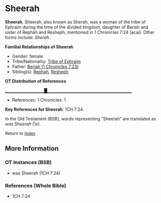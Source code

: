 # Sheerah
**Sheerah**. 
Sheerah, also known as Sherah, was a woman of the tribe of Ephraim during the time of the divided kingdom, daughter of Beriah and sister of Rephah and Resheph, mentioned in 1 Chronicles 7:24 (acai). 
Other forms include: 
*Sherah*. 




**Familial Relationships of Sheerah**


* Gender: female
* Tribe/Nationality: [Tribe of Ephraim](../../../groups/md/acai/Ephraim.md)
* Father: [Beriah (1 Chronicles 7:23)](Beriah.2.md)
* Sibling(s): [Rephah](Rephah.md), [Resheph](Resheph.md)


**OT Distribution of References**

▁▁▁▁▁▁▁▁▁▁▁▁█▁▁▁▁▁▁▁▁▁▁▁▁▁▁▁▁▁▁▁▁▁▁▁▁▁▁
* References: 1 Chronicles: 1



**Key References for Sheerah**: 
1CH 7:24. 


In the Old Testament (BSB), words representing “Sheerah” are translated as 
*was Sheerah* (1x). 




Return to [Index](00-Index.md)

## More Information

### OT Instances (BSB)

* was Sheerah (1CH 7:24)



### References (Whole Bible)

* 1CH 7:24



